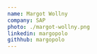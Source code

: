 ```yaml
---
name: Margot Wollny
company: SAP
photo: ./margot-wollny.png
linkedin: margopolo
githhub: margopolo
---
```

